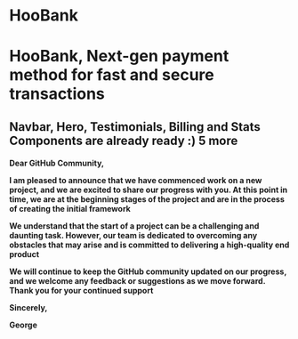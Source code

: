 # HooBank
<h1> HooBank,  Next-gen payment method for fast and secure transactions </h1>
<h2>Navbar, Hero, Testimonials, Billing and Stats Components are already ready :) 5 more</h2>
<h4>Dear GitHub Community,

I am pleased to announce that we have commenced work on a new project, and we are excited to share our progress with you. At this point in time, we are at the beginning stages of the project and are in the process of creating the initial framework

We understand that the start of a project can be a challenging and daunting task. However, our team is dedicated to overcoming any obstacles that may arise and is committed to delivering a high-quality end product

We will continue to keep the GitHub community updated on our progress, and we welcome any feedback or suggestions as we move forward. Thank you for your continued support

Sincerely,

George
</h4>

